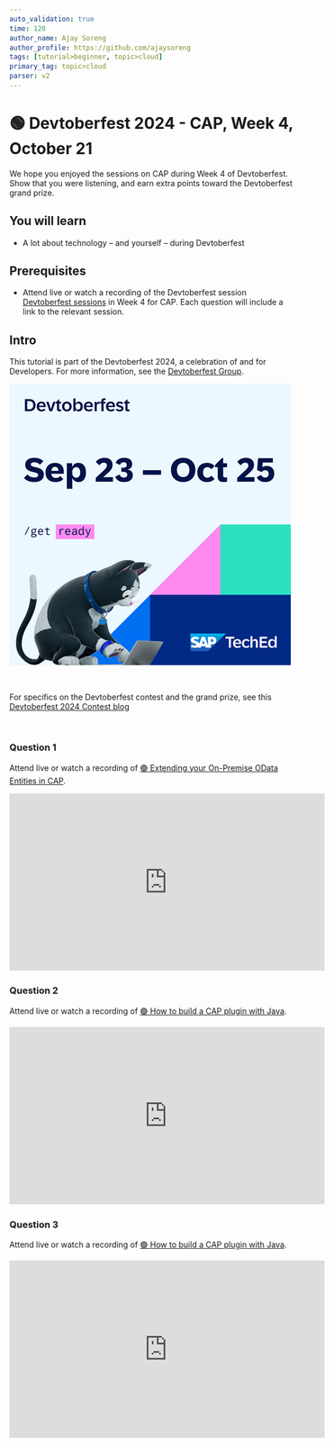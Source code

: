 ```yaml
---
auto_validation: true
time: 120
author_name: Ajay Soreng
author_profile: https://github.com/ajaysoreng
tags: [tutorial>beginner, topic>cloud]
primary_tag: topic>cloud
parser: v2
---
```


# 🟢 Devtoberfest 2024 - CAP, Week 4, October 21

<!-- description --> We hope you enjoyed the sessions on CAP during Week 4 of Devtoberfest. Show that you were listening, and earn extra points toward the Devtoberfest grand prize.

## You will learn

- A lot about technology – and yourself – during Devtoberfest

## Prerequisites

- Attend live or watch a recording of the Devtoberfest session [Devtoberfest sessions](https://community.sap.com/t5/devtoberfest/eb-p/devtoberfest-events) in Week 4 for CAP. Each question will include a link to the relevant session.

## Intro

This tutorial is part of the Devtoberfest 2024, a celebration of and for Developers. For more information, see the [Devtoberfest Group](https://groups.community.sap.com/t5/devtoberfest/gh-p/Devtoberfest).

![Devtoberfest](promo-image-kasimir-square.png)

&nbsp;

For specifics on the Devtoberfest contest and the grand prize, see this [Devtoberfest 2024 Contest blog](https://community.sap.com/t5/devtoberfest-blog-posts/devtoberfest-2024-contest/ba-p/13781593)

&nbsp;

### Question 1

Attend live or watch a recording of [🟢 Extending your On-Premise OData Entities in CAP](https://community.sap.com/t5/devtoberfest/extending-your-on-premise-odata-entities-in-cap/ec-p/13856144#M727).

<iframe width="560" height="315" src="https://www.youtube.com/embed/suKt7xMhEY4" frameborder="0" allowfullscreen></iframe>

### Question 2

Attend live or watch a recording of [🟢 How to build a CAP plugin with Java](https://community.sap.com/t5/devtoberfest/how-to-build-a-cap-plugin-with-java/ec-p/13856140#M726).

<iframe width="560" height="315" src="https://www.youtube.com/embed/9-XZns4iUC0" frameborder="0" allowfullscreen></iframe>

### Question 3

Attend live or watch a recording of [🟢 How to build a CAP plugin with Java](https://community.sap.com/t5/devtoberfest/how-to-build-a-cap-plugin-with-java/ec-p/13856140#M726).

<iframe width="560" height="315" src="https://www.youtube.com/embed/9-XZns4iUC0" frameborder="0" allowfullscreen></iframe>
